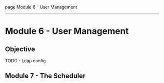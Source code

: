page
Module 6 - User Management


---

# Module 6 - User Management

## Objective

TODO - Ldap config


## Module 7 - The Scheduler

